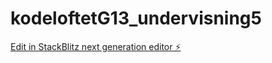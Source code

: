 # kodeloftetG13_undervisning5

[Edit in StackBlitz next generation editor ⚡️](https://stackblitz.com/~/github.com/JulieKodehode/kodeloftetG13_undervisning5)
